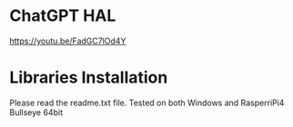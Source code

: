 # ChatGPT HAL

https://youtu.be/FadGC7lOd4Y

# Libraries Installation
Please read the readme.txt file.
Tested on both Windows and RasperriPi4 Bullseye 64bit
